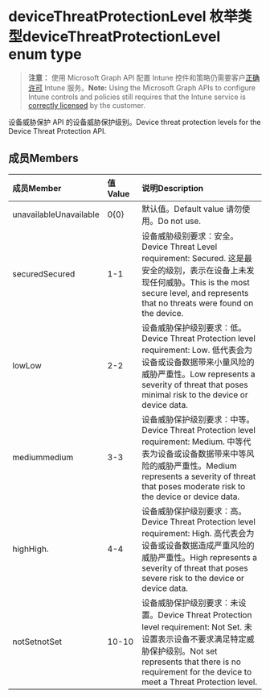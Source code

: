 # <a name="devicethreatprotectionlevel-enum-type"></a><span data-ttu-id="c2506-101">deviceThreatProtectionLevel 枚举类型</span><span class="sxs-lookup"><span data-stu-id="c2506-101">deviceThreatProtectionLevel enum type</span></span>

> <span data-ttu-id="c2506-102">**注意：** 使用 Microsoft Graph API 配置 Intune 控件和策略仍需要客户[正确许可](https://go.microsoft.com/fwlink/?linkid=839381) Intune 服务。</span><span class="sxs-lookup"><span data-stu-id="c2506-102">**Note:** Using the Microsoft Graph APIs to configure Intune controls and policies still requires that the Intune service is [correctly licensed](https://go.microsoft.com/fwlink/?linkid=839381) by the customer.</span></span>

<span data-ttu-id="c2506-103">设备威胁保护 API 的设备威胁保护级别。</span><span class="sxs-lookup"><span data-stu-id="c2506-103">Device threat protection levels for the Device Threat Protection API.</span></span>
## <a name="members"></a><span data-ttu-id="c2506-104">成员</span><span class="sxs-lookup"><span data-stu-id="c2506-104">Members</span></span>
|<span data-ttu-id="c2506-105">成员</span><span class="sxs-lookup"><span data-stu-id="c2506-105">Member</span></span>|<span data-ttu-id="c2506-106">值</span><span class="sxs-lookup"><span data-stu-id="c2506-106">Value</span></span>|<span data-ttu-id="c2506-107">说明</span><span class="sxs-lookup"><span data-stu-id="c2506-107">Description</span></span>|
|:---|:---|:---|
|<span data-ttu-id="c2506-108">unavailable</span><span class="sxs-lookup"><span data-stu-id="c2506-108">Unavailable</span></span>|<span data-ttu-id="c2506-109">0</span><span class="sxs-lookup"><span data-stu-id="c2506-109">{0}</span></span>|<span data-ttu-id="c2506-110">默认值。</span><span class="sxs-lookup"><span data-stu-id="c2506-110">Default value</span></span> <span data-ttu-id="c2506-111">请勿使用。</span><span class="sxs-lookup"><span data-stu-id="c2506-111">Do not use.</span></span>|
|<span data-ttu-id="c2506-112">secured</span><span class="sxs-lookup"><span data-stu-id="c2506-112">Secured</span></span>|<span data-ttu-id="c2506-113">1</span><span class="sxs-lookup"><span data-stu-id="c2506-113">-1</span></span>|<span data-ttu-id="c2506-114">设备威胁级别要求：安全。</span><span class="sxs-lookup"><span data-stu-id="c2506-114">Device Threat Level requirement: Secured.</span></span> <span data-ttu-id="c2506-115">这是最安全的级别，表示在设备上未发现任何威胁。</span><span class="sxs-lookup"><span data-stu-id="c2506-115">This is the most secure level, and represents that no threats were found on the device.</span></span>|
|<span data-ttu-id="c2506-116">low</span><span class="sxs-lookup"><span data-stu-id="c2506-116">Low</span></span>|<span data-ttu-id="c2506-117">2</span><span class="sxs-lookup"><span data-stu-id="c2506-117">-2</span></span>|<span data-ttu-id="c2506-118">设备威胁保护级别要求：低。</span><span class="sxs-lookup"><span data-stu-id="c2506-118">Device Threat Protection level requirement: Low.</span></span> <span data-ttu-id="c2506-119">低代表会为设备或设备数据带来小量风险的威胁严重性。</span><span class="sxs-lookup"><span data-stu-id="c2506-119">Low represents a severity of threat that poses minimal risk to the device or device data.</span></span>|
|<span data-ttu-id="c2506-120">medium</span><span class="sxs-lookup"><span data-stu-id="c2506-120">medium</span></span>|<span data-ttu-id="c2506-121">3</span><span class="sxs-lookup"><span data-stu-id="c2506-121">-3</span></span>|<span data-ttu-id="c2506-122">设备威胁保护级别要求：中等。</span><span class="sxs-lookup"><span data-stu-id="c2506-122">Device Threat Protection level requirement: Medium.</span></span> <span data-ttu-id="c2506-123">中等代表为设备或设备数据带来中等风险的威胁严重性。</span><span class="sxs-lookup"><span data-stu-id="c2506-123">Medium represents a severity of threat that poses moderate risk to the device or device data.</span></span>|
|<span data-ttu-id="c2506-124">high</span><span class="sxs-lookup"><span data-stu-id="c2506-124">High.</span></span>|<span data-ttu-id="c2506-125">4</span><span class="sxs-lookup"><span data-stu-id="c2506-125">-4</span></span>|<span data-ttu-id="c2506-126">设备威胁保护级别要求：高。</span><span class="sxs-lookup"><span data-stu-id="c2506-126">Device Threat Protection level requirement: High.</span></span> <span data-ttu-id="c2506-127">高代表会为设备或设备数据造成严重风险的威胁严重性。</span><span class="sxs-lookup"><span data-stu-id="c2506-127">High represents a severity of threat that poses severe risk to the device or device data.</span></span>|
|<span data-ttu-id="c2506-128">notSet</span><span class="sxs-lookup"><span data-stu-id="c2506-128">notSet</span></span>|<span data-ttu-id="c2506-129">10</span><span class="sxs-lookup"><span data-stu-id="c2506-129">-10</span></span>|<span data-ttu-id="c2506-130">设备威胁保护级别要求：未设置。</span><span class="sxs-lookup"><span data-stu-id="c2506-130">Device Threat Protection level requirement: Not Set.</span></span> <span data-ttu-id="c2506-131">未设置表示设备不要求满足特定威胁保护级别。</span><span class="sxs-lookup"><span data-stu-id="c2506-131">Not set represents that there is no requirement for the device to meet a Threat Protection level.</span></span>|








